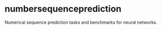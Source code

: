 # numbersequenceprediction
Numerical sequence prediction tasks and benchmarks for neural networks. 
